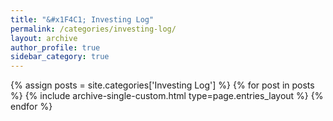 ```yaml
---
title: "&#x1F4C1; Investing Log"
permalink: /categories/investing-log/
layout: archive
author_profile: true
sidebar_category: true
---
```


<!--
  category without space : site.categories.example
  category with space    : site.categories['example category']
-->
{% assign posts = site.categories['Investing Log'] %}
{% for post in posts %}
  {% include archive-single-custom.html type=page.entries_layout %}
{% endfor %}
